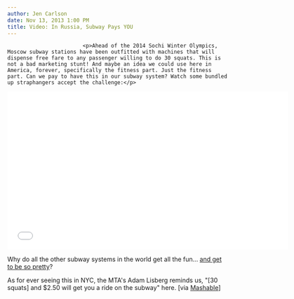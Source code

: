 ```yaml
---
author: Jen Carlson
date: Nov 13, 2013 1:00 PM
title: Video: In Russia, Subway Pays YOU
---
```



                            
                            
                            
                            <p>Ahead of the 2014 Sochi Winter Olympics, Moscow subway stations have been outfitted with machines that will dispense free fare to any passenger willing to do 30 squats. This is not a bad marketing stunt! And maybe an idea we could use here in America, forever, specifically the fitness part. Just the fitness part. Can we pay to have this in our subway system? Watch some bundled up straphangers accept the challenge:</p>

<p><iframe width="640" height="360" src="//web.archive.org/web/20131116041153if_/http://www.youtube.com/embed/ojo9M1cPSPI" frameborder="0" allowfullscreen></iframe></p>

<p>Why do all the other subway systems in the world get all the fun... <a href="https://web.archive.org/web/20131116041153/http://gothamist.com/2011/01/10/photos_swedens_stunning_subway_stat.php#photo-1">and get to be so pretty</a>? </p>

<p>As for ever seeing this in NYC, the MTA&apos;s Adam Lisberg reminds us, &quot;[30 squats] and $2.50 will get you a ride on the subway&quot; here. [via <a href="https://web.archive.org/web/20131116041153/http://mashable.com/2013/11/12/russian-subway-squats/?utm_cid=mash-com-fb-main-link">Mashable</a>]</p>
                            
                            
                            